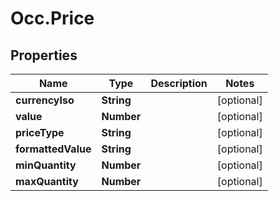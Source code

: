 # Occ.Price

## Properties
Name | Type | Description | Notes
------------ | ------------- | ------------- | -------------
**currencyIso** | **String** |  | [optional] 
**value** | **Number** |  | [optional] 
**priceType** | **String** |  | [optional] 
**formattedValue** | **String** |  | [optional] 
**minQuantity** | **Number** |  | [optional] 
**maxQuantity** | **Number** |  | [optional] 


